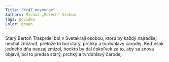 ```yaml
---
Title: "Kráľ meymunov"
Authors: Michal „Morech“ Viskup
Tags: povídka
Color: green
---
```

Starý Bertoň Trasprdel bol v Svetakraji osobou, ktorú by každý najradšej
nechal zmiznúť, pretože to bol starý, prchký a tvrdohlavý čarodej.
Keď však jedného dňa naozaj zmizol, hockto by dal čokoľvek za to, aby sa
znova objavil, bol to predsa starý, prchký a tvrdohlavý čarodej.
